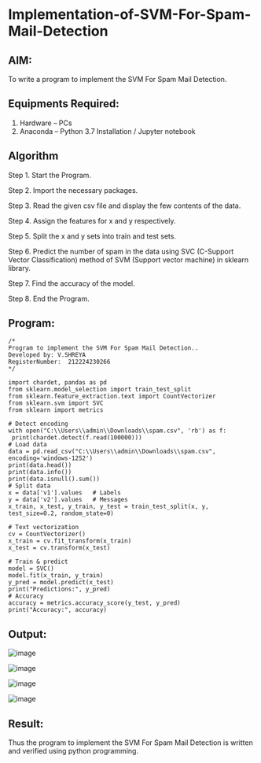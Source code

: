 # Implementation-of-SVM-For-Spam-Mail-Detection

## AIM:
To write a program to implement the SVM For Spam Mail Detection.

## Equipments Required:
1. Hardware – PCs
2. Anaconda – Python 3.7 Installation / Jupyter notebook

## Algorithm
Step 1. Start the Program.

Step 2. Import the necessary packages.

Step 3. Read the given csv file and display the few contents of the data.

Step 4. Assign the features for x and y respectively.

Step 5. Split the x and y sets into train and test sets.

Step 6. Predict the number of spam in the data using SVC (C-Support Vector Classification) method of SVM (Support vector machine) in sklearn library.

Step 7. Find the accuracy of the model.

Step 8. End the Program.
## Program:
```
/*
Program to implement the SVM For Spam Mail Detection..
Developed by: V.SHREYA
RegisterNumber:  212224230266
*/

import chardet, pandas as pd
from sklearn.model_selection import train_test_split
from sklearn.feature_extraction.text import CountVectorizer
from sklearn.svm import SVC
from sklearn import metrics

# Detect encoding
with open("C:\\Users\\admin\\Downloads\\spam.csv", 'rb') as f:
 print(chardet.detect(f.read(100000)))
# Load data
data = pd.read_csv("C:\\Users\\admin\\Downloads\\spam.csv", encoding='windows-1252')
print(data.head())
print(data.info())
print(data.isnull().sum())
# Split data
x = data['v1'].values   # Labels
y = data['v2'].values   # Messages
x_train, x_test, y_train, y_test = train_test_split(x, y, test_size=0.2, random_state=0)

# Text vectorization
cv = CountVectorizer()
x_train = cv.fit_transform(x_train)
x_test = cv.transform(x_test)

# Train & predict
model = SVC()
model.fit(x_train, y_train)
y_pred = model.predict(x_test)
print("Predictions:", y_pred)
# Accuracy
accuracy = metrics.accuracy_score(y_test, y_pred)
print("Accuracy:", accuracy)
```

## Output:
![image](https://github.com/user-attachments/assets/700c1dd3-af4d-4e19-b44d-2ef717a98764)

![image](https://github.com/user-attachments/assets/7893ec4d-f27d-4809-a885-0f8eb08ada0b)

![image](https://github.com/user-attachments/assets/57ee2eef-4712-435d-96a4-995974386a2d)

![image](https://github.com/user-attachments/assets/e859b002-b90c-4ba3-bbd2-3d2acc62e9d7)

## Result:
Thus the program to implement the SVM For Spam Mail Detection is written and verified using python programming.
